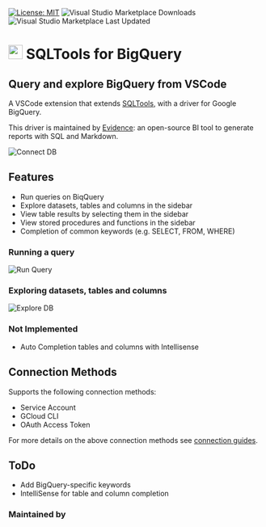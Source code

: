 [![License: MIT](https://img.shields.io/badge/License-MIT-yellow.svg)](https://opensource.org/licenses/MIT) 
![Visual Studio Marketplace Downloads](https://img.shields.io/visual-studio-marketplace/d/Evidence.sqltools-bigquery-driver)
![Visual Studio Marketplace Last Updated](https://img.shields.io/visual-studio-marketplace/last-updated/Evidence.sqltools-bigquery-driver)



# <img src="https://github.com/evidence-dev/sqltools-bigquery-driver/blob/master/icons/default.png?raw=true"  style="height:1em;"/> SQLTools for BigQuery

## Query and explore BigQuery from VSCode

A VSCode extension that extends [SQLTools](https://marketplace.visualstudio.com/items?itemName=mtxr.sqltools), with a driver for Google BigQuery. 

This driver is maintained by [Evidence](https://evidence.dev): an open-source BI tool to generate reports with SQL and Markdown.

![Connect DB](https://github.com/evidence-dev/sqltools-bigquery-driver/blob/master/docs/images/connect-db.gif?raw=true)

## Features

- Run queries on BiqQuery
- Explore datasets, tables and columns in the sidebar
- View table results by selecting them in the sidebar
- View stored procedures and functions in the sidebar
- Completion of common keywords (e.g. SELECT, FROM, WHERE)


### Running a query

![Run Query](https://github.com/evidence-dev/sqltools-bigquery-driver/blob/master/docs/images/run-query.gif?raw=true)

### Exploring datasets, tables and columns

![Explore DB](https://github.com/evidence-dev/sqltools-bigquery-driver/blob/master/docs/images/db-explorer.gif?raw=true)

### Not Implemented

- Auto Completion tables and columns with Intellisense

## Connection Methods

Supports the following connection methods:
- Service Account
- GCloud CLI
- OAuth Access Token

For more details on the above connection methods see [connection guides](https://docs.evidence.dev/core-concepts/data-sources/#bigquery).

## ToDo
- Add BigQuery-specific keywords
- IntelliSense for table and column completion

### Maintained by [<img src="https://github.com/evidence-dev/sqltools-bigquery-driver/blob/master/docs/images/evidence.png?raw=true"  style="height:1em;"/>](https://www.evidence.dev)

